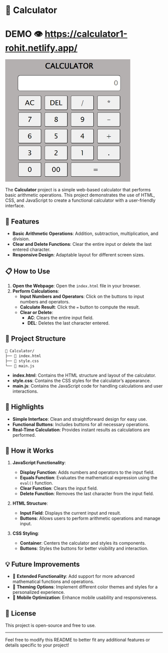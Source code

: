 # 🧮 Calculator
# DEMO 👁️  https://calculator1-rohit.netlify.app/
<img src="./calculator.png" alt="Logo" width="400" />

The **Calculator** project is a simple web-based calculator that performs basic arithmetic operations. This project demonstrates the use of HTML, CSS, and JavaScript to create a functional calculator with a user-friendly interface.

## 🚀 Features

- **Basic Arithmetic Operations**: Addition, subtraction, multiplication, and division.
- **Clear and Delete Functions**: Clear the entire input or delete the last entered character.
- **Responsive Design**: Adaptable layout for different screen sizes.

## 📋 How to Use

1. **Open the Webpage**: Open the `index.html` file in your browser.
2. **Perform Calculations**:
   - **Input Numbers and Operators**: Click on the buttons to input numbers and operators.
   - **Calculate Result**: Click the `=` button to compute the result.
   - **Clear or Delete**:
     - **AC**: Clears the entire input field.
     - **DEL**: Deletes the last character entered.

## 📂 Project Structure

```
📁 Calculator/
├── 📄 index.html
├── 📄 style.css
└── 📄 main.js
```

- **index.html**: Contains the HTML structure and layout of the calculator.
- **style.css**: Contains the CSS styles for the calculator’s appearance.
- **main.js**: Contains the JavaScript code for handling calculations and user interactions.

## 🌟 Highlights

- **Simple Interface**: Clean and straightforward design for easy use.
- **Functional Buttons**: Includes buttons for all necessary operations.
- **Real-Time Calculation**: Provides instant results as calculations are performed.

## 🤖 How it Works

1. **JavaScript Functionality**:
   - **Display Function**: Adds numbers and operators to the input field.
   - **Equals Function**: Evaluates the mathematical expression using the `eval()` function.
   - **Clear Function**: Clears the input field.
   - **Delete Function**: Removes the last character from the input field.

2. **HTML Structure**:
   - **Input Field**: Displays the current input and result.
   - **Buttons**: Allows users to perform arithmetic operations and manage input.

3. **CSS Styling**:
   - **Container**: Centers the calculator and styles its components.
   - **Buttons**: Styles the buttons for better visibility and interaction.

## 💡 Future Improvements

- 🔢 **Extended Functionality**: Add support for more advanced mathematical functions and operations.
- 🎨 **Theming Options**: Implement different color themes and styles for a personalized experience.
- 📱 **Mobile Optimization**: Enhance mobile usability and responsiveness.

## 📝 License

This project is open-source and free to use.

---

Feel free to modify this README to better fit any additional features or details specific to your project!
